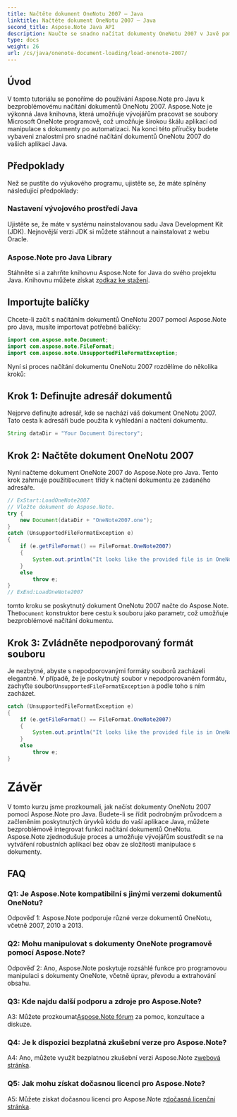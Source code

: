 ```yaml
---
title: Načtěte dokument OneNotu 2007 – Java
linktitle: Načtěte dokument OneNotu 2007 – Java
second_title: Aspose.Note Java API
description: Naučte se snadno načítat dokumenty OneNotu 2007 v Javě pomocí Aspose.Note. Zvyšte možnosti své aplikace Java pomocí robustní funkce Aspose.Note.
type: docs
weight: 26
url: /cs/java/onenote-document-loading/load-onenote-2007/
---
```

## Úvod

V tomto tutoriálu se ponoříme do používání Aspose.Note pro Javu k bezproblémovému načítání dokumentů OneNotu 2007. Aspose.Note je výkonná Java knihovna, která umožňuje vývojářům pracovat se soubory Microsoft OneNote programově, což umožňuje širokou škálu aplikací od manipulace s dokumenty po automatizaci. Na konci této příručky budete vybaveni znalostmi pro snadné načítání dokumentů OneNotu 2007 do vašich aplikací Java.

## Předpoklady

Než se pustíte do výukového programu, ujistěte se, že máte splněny následující předpoklady:

### Nastavení vývojového prostředí Java

Ujistěte se, že máte v systému nainstalovanou sadu Java Development Kit (JDK). Nejnovější verzi JDK si můžete stáhnout a nainstalovat z webu Oracle.

### Aspose.Note pro Java Library

 Stáhněte si a zahrňte knihovnu Aspose.Note for Java do svého projektu Java. Knihovnu můžete získat z[odkaz ke stažení](https://releases.aspose.com/note/java/).

## Importujte balíčky

Chcete-li začít s načítáním dokumentů OneNotu 2007 pomocí Aspose.Note pro Java, musíte importovat potřebné balíčky:

```java
import com.aspose.note.Document;
import com.aspose.note.FileFormat;
import com.aspose.note.UnsupportedFileFormatException;
```

Nyní si proces načítání dokumentu OneNotu 2007 rozdělíme do několika kroků:

## Krok 1: Definujte adresář dokumentů

Nejprve definujte adresář, kde se nachází váš dokument OneNotu 2007. Tato cesta k adresáři bude použita k vyhledání a načtení dokumentu.

```java
String dataDir = "Your Document Directory";
```

## Krok 2: Načtěte dokument OneNotu 2007

 Nyní načteme dokument OneNote 2007 do Aspose.Note pro Java. Tento krok zahrnuje použití`Document` třídy k načtení dokumentu ze zadaného adresáře.

```java
// ExStart:LoadOneNote2007
// Vložte dokument do Aspose.Note.
try {
    new Document(dataDir + "OneNote2007.one");
}
catch (UnsupportedFileFormatException e)
{
    if (e.getFileFormat() == FileFormat.OneNote2007)
    {
        System.out.println("It looks like the provided file is in OneNote 2007 format that is not supported.");
    }
    else
        throw e;
}
// ExEnd:LoadOneNote2007
```

 tomto kroku se poskytnutý dokument OneNotu 2007 načte do Aspose.Note. The`Document` konstruktor bere cestu k souboru jako parametr, což umožňuje bezproblémové načítání dokumentu.

## Krok 3: Zvládněte nepodporovaný formát souboru

 Je nezbytné, abyste s nepodporovanými formáty souborů zacházeli elegantně. V případě, že je poskytnutý soubor v nepodporovaném formátu, zachyťte soubor`UnsupportedFileFormatException` a podle toho s ním zacházet.

```java
catch (UnsupportedFileFormatException e)
{
    if (e.getFileFormat() == FileFormat.OneNote2007)
    {
        System.out.println("It looks like the provided file is in OneNote 2007 format that is not supported.");
    }
    else
        throw e;
}
```

# Závěr

V tomto kurzu jsme prozkoumali, jak načíst dokumenty OneNotu 2007 pomocí Aspose.Note pro Java. Budete-li se řídit podrobným průvodcem a začleněním poskytnutých úryvků kódu do vaší aplikace Java, můžete bezproblémově integrovat funkci načítání dokumentů OneNotu. Aspose.Note zjednodušuje proces a umožňuje vývojářům soustředit se na vytváření robustních aplikací bez obav ze složitosti manipulace s dokumenty.

## FAQ

### Q1: Je Aspose.Note kompatibilní s jinými verzemi dokumentů OneNotu?

Odpověď 1: Aspose.Note podporuje různé verze dokumentů OneNotu, včetně 2007, 2010 a 2013.

### Q2: Mohu manipulovat s dokumenty OneNote programově pomocí Aspose.Note?

Odpověď 2: Ano, Aspose.Note poskytuje rozsáhlé funkce pro programovou manipulaci s dokumenty OneNote, včetně úprav, převodu a extrahování obsahu.

### Q3: Kde najdu další podporu a zdroje pro Aspose.Note?

 A3: Můžete prozkoumat[Aspose.Note fórum](https://forum.aspose.com/c/note/28) za pomoc, konzultace a diskuze.

### Q4: Je k dispozici bezplatná zkušební verze pro Aspose.Note?

 A4: Ano, můžete využít bezplatnou zkušební verzi Aspose.Note z[webová stránka](https://releases.aspose.com/).

### Q5: Jak mohu získat dočasnou licenci pro Aspose.Note?

 A5: Můžete získat dočasnou licenci pro Aspose.Note z[dočasná licenční stránka](https://purchase.aspose.com/temporary-license/).